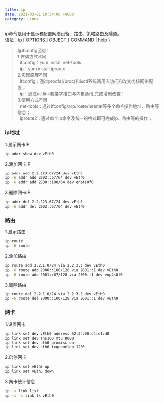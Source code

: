 ```yaml
---
title: ip
date: 2021-03-01 10:54:00 +0800
category: Linux
---
```

ip命令是用于显示和配置网络设备、路由、策略路由及隧道。<br/>
语法：[ip \[ OPTIONS \] OBJECT { COMMAND | help }](https://linux.die.net/man/8/ip)
>与ifconfig区别：<br/>
>1.安装方式不同<br/>
>&nbsp;&nbsp;ifconfig：yum install net-tools<br/>
>&nbsp;&nbsp;ip：yum install iproute<br/>
>2.实现原理不同<br/>
>&nbsp;&nbsp;ifconfig：通过procfs(/proc)和ioctl系统调用去访问和改变内核网络配置；<br/>
>&nbsp;&nbsp;ip：通过netlink套接字接口与内核通讯,完成增删改查；<br/>
>3.使用方式不同<br/>
>&nbsp;&nbsp;net-tools：通过ifconfig/arp/route/netstat等多个命令操作地址、路由等信息；<br/>
>&nbsp;&nbsp;iproute2：通过单个ip命令及统一的格式即可完成ip、路由等的操作；<br/>

### ip地址
1.显示网卡IP
```bash
ip addr show dev vEth0
```
2.添加网卡IP
```bash
ip addr add 2.2.223.67/24 dev vEth0
ip -6 addr add 2002::67/64 dev vEth0
ip -6 addr add 2000::100/64 dev enp4s0f0
```
3.删除网卡IP
```bash
ip addr del 2.2.223.67/24 dev vEth0
ip -6 addr del 2002::67/64 dev vEth0
```
### 路由
1.显示路由
```bash
ip route
ip -6 route
```
2.添加路由
```bash
ip route add 2.2.1.0/24 via 2.2.3.1 dev vEth0
ip -6 route add 2000::100/128 via 2001::1 dev vEth0
ip -6 route add 2001::67/128 via 2000::1 dev enp4s0f0
```
3.删除路由
```bash
ip route del 2.2.1.0/24 via 2.2.3.1 dev vEth0
ip -6 route del 2000::100/128 via 2001::1 dev vEth0
```
### 网卡
1.设置网卡
```bash
ip link set dev vEth0 address 52:54:00:c4:c1:d8
ip link set dev ens160 mtu 8000 
ip link set dev eth0 promisc on
ip link set dev eth0 txqueuelen 1200
```
2.启停网卡
```bash
ip link set vEth0 up
ip link set vEth0 down
```
3.网卡统计信息
```bash
ip -s link list
ip -s -s link ls vEth0
```